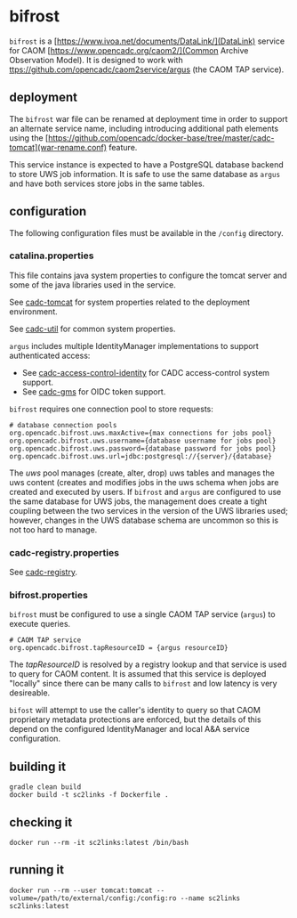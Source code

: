 # bifrost

`bifrost` is a [https://www.ivoa.net/documents/DataLink/](DataLink) service
for CAOM [https://www.opencadc.org/caom2/](Common Archive Observation Model). It is 
designed to work with [ttps://github.com/opencadc/caom2service/argus](argus) 
(the CAOM TAP service).

## deployment
The `bifrost` war file can be renamed at deployment time in order to support an 
alternate service name, including introducing additional path elements using the
[https://github.com/opencadc/docker-base/tree/master/cadc-tomcat](war-rename.conf) 
feature.

This service instance is expected to have a PostgreSQL database backend to store UWS
job information. It is safe to use the same database as `argus` and have both services
store jobs in the same tables.

## configuration
The following configuration files must be available in the `/config` directory.

### catalina.properties
This file contains java system properties to configure the tomcat server and some of the java 
libraries used in the service.

See <a href="https://github.com/opencadc/docker-base/tree/master/cadc-tomcat">cadc-tomcat</a>
for system properties related to the deployment environment.

See <a href="https://github.com/opencadc/core/tree/master/cadc-util">cadc-util</a>
for common system properties.

`argus` includes multiple IdentityManager implementations to support authenticated access:
 - See <a href="https://github.com/opencadc/ac/tree/master/cadc-access-control-identity">cadc-access-control-identity</a> for CADC access-control system support.
 - See <a href="https://github.com/opencadc/ac/tree/master/cadc-gms">cadc-gms</a> for OIDC token support.
 
 `bifrost` requires one connection pool to store requests:
```
# database connection pools
org.opencadc.bifrost.uws.maxActive={max connections for jobs pool}
org.opencadc.bifrost.uws.username={database username for jobs pool}
org.opencadc.bifrost.uws.password={database password for jobs pool}
org.opencadc.bifrost.uws.url=jdbc:postgresql://{server}/{database}
```

The _uws_ pool manages (create, alter, drop) uws tables and manages the uws content
(creates and modifies jobs in the uws schema when jobs are created and executed by users.
If `bifrost` and `argus` are configured to use the same database for UWS jobs, the 
management does create a tight coupling between the two services in the version of the
UWS libraries used; however, changes in the UWS database schema are uncommon so this is
not too hard to manage.

### cadc-registry.properties
See <a href="https://github.com/opencadc/reg/tree/master/cadc-registry">cadc-registry</a>.

### bifrost.properties
`bifrost` must be configured to use a single CAOM TAP service (`argus`) to execute queries.
```
# CAOM TAP service
org.opencadc.bifrost.tapResourceID = {argus resourceID}
```
The _tapResourceID_ is resolved by a registry lookup and that service is used to query
for CAOM content. It is assumed that this service is deployed "locally" since there can
be many calls to `bifrost` and low latency is very desireable.

`bifost` will attempt to use the caller's identity to query so that CAOM proprietary metadata
protections are enforced, but the details of this depend on the configured IdentityManager 
and local A&A service configuration.


## building it
```
gradle clean build
docker build -t sc2links -f Dockerfile .
```

## checking it
```
docker run --rm -it sc2links:latest /bin/bash
```

## running it
```
docker run --rm --user tomcat:tomcat --volume=/path/to/external/config:/config:ro --name sc2links sc2links:latest
```

